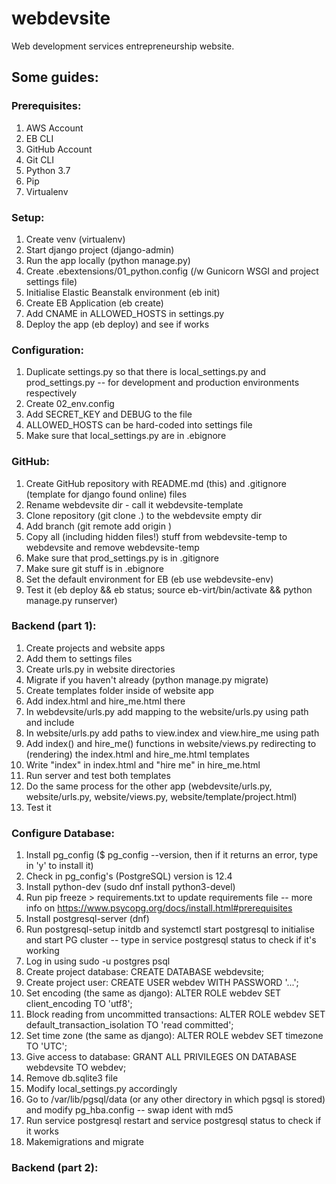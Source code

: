 # webdevsite
Web development services entrepreneurship website.

## Some guides:

### Prerequisites:
1. AWS Account
2. EB CLI
3. GitHub Account
4. Git CLI
5. Python 3.7
6. Pip
7. Virtualenv

### Setup:

1. Create venv (virtualenv)
2. Start django project (django-admin)
3. Run the app locally (python manage.py)
4. Create .ebextensions/01_python.config (/w Gunicorn WSGI and project settings file)
5. Initialise Elastic Beanstalk environment (eb init)
6. Create EB Application (eb create)
7. Add CNAME in ALLOWED_HOSTS in settings.py
8. Deploy the app (eb deploy) and see if works

### Configuration:
1. Duplicate settings.py so that there is local_settings.py and prod_settings.py
  -- for development and production environments respectively
2. Create 02_env.config
3. Add SECRET_KEY and DEBUG to the file
4. ALLOWED_HOSTS can be hard-coded into settings file
5. Make sure that local_settings.py are in .ebignore

### GitHub:
1. Create GitHub repository with README.md (this) and .gitignore (template for django found online) files
2. Rename webdevsite dir - call it webdevsite-template
3. Clone repository (git clone <URL> .) to the webdevsite empty dir
4. Add branch (git remote add origin <URL>)
5. Copy all (including hidden files!) stuff from webdevsite-temp to webdevsite and remove webdevsite-temp
6. Make sure that prod_settings.py is in .gitignore
7. Make sure git stuff is in .ebignore
8. Set the default environment for EB (eb use webdevsite-env)
9. Test it (eb deploy && eb status; source eb-virt/bin/activate && python manage.py runserver)

### Backend (part 1):
1. Create projects and website apps
2. Add them to settings files
3. Create urls.py in website directories
4. Migrate if you haven't already (python manage.py migrate)
5. Create templates folder inside of website app
6. Add index.html and hire_me.html there
7. In webdevsite/urls.py add mapping to the website/urls.py using path and include
8. In website/urls.py add paths to view.index and view.hire_me using path
9. Add index() and hire_me() functions in website/views.py redirecting to (rendering) the index.html and hire_me.html templates
10. Write "index" in index.html and "hire me" in hire_me.html
10. Run server and test both templates
11. Do the same process for the other app (webdevsite/urls.py, website/urls.py, website/views.py, website/template/project.html)
12. Test it

### Configure Database:
1. Install pg_config ($ pg_config --version, then if it returns an error, type in 'y' to install it)
2. Check in pg_config's (PostgreSQL) version is 12.4
3. Install python-dev (sudo dnf install python3-devel)
4. Run pip freeze > requirements.txt to update requirements file
  -- more info on https://www.psycopg.org/docs/install.html#prerequisites
5. Install postgresql-server (dnf)
6. Run postgresql-setup initdb and systemctl start postgresql to initialise and start PG cluster
  -- type in service postgresql status to check if it's working
7. Log in using sudo -u postgres psql
8. Create project database: CREATE DATABASE webdevsite;
9. Create project user: CREATE USER webdev WITH PASSWORD '...';
10. Set encoding (the same as django): ALTER ROLE webdev SET client_encoding TO 'utf8';
11. Block reading from uncommitted transactions: ALTER ROLE webdev SET default_transaction_isolation TO 'read committed';
12. Set time zone (the same as django): ALTER ROLE webdev SET timezone TO 'UTC';
13. Give access to database: GRANT ALL PRIVILEGES ON DATABASE webdevsite TO webdev;
14. Remove db.sqlite3 file
15. Modify local_settings.py accordingly
16. Go to /var/lib/pgsql/data (or any other directory in which pgsql is stored) and modify pg_hba.config
  -- swap ident with md5
17. Run service postgresql restart and service postgresql status to check if it works
16. Makemigrations and migrate

### Backend (part 2):

###
